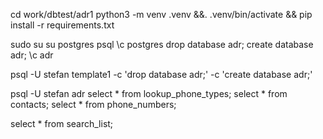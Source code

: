 cd work/dbtest/adr1
python3 -m venv .venv &&. .venv/bin/activate && pip install -r requirements.txt

sudo su
su postgres
psql
\c postgres
drop database adr;
create database adr;
\c adr

psql -U stefan template1 -c 'drop database adr;' -c 'create database adr;'

psql -U stefan adr 
select * from lookup_phone_types; select * from contacts; select * from phone_numbers;

select * from search_list;